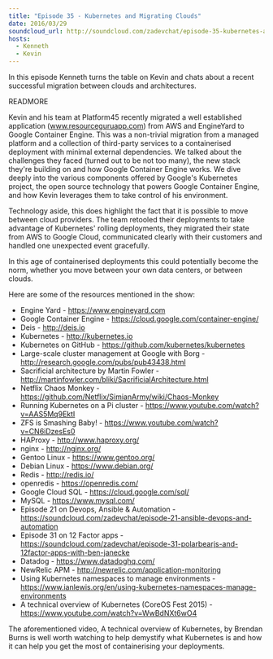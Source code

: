 ```yaml
---
title: "Episode 35 - Kubernetes and Migrating Clouds"
date: 2016/03/29
soundcloud_url: http://soundcloud.com/zadevchat/episode-35-kubernetes-and-migrating-clouds
hosts:
  - Kenneth
  - Kevin
---
```


In this episode Kenneth turns the table on Kevin and chats about a recent successful migration between clouds and architectures.

READMORE

Kevin and his team at Platform45 recently migrated a well established application (www.resourceguruapp.com) from AWS and EngineYard to Google Container Engine. This was a non-trivial migration from a managed platform and a collection of third-party services to a containerised deployment with minimal external dependencies. We talked about the challenges they faced (turned out to be not too many), the new stack they're building on and how Google Container Engine works. We dive deeply into the various components offered by Google's Kubernetes project, the open source technology that powers Google Container Engine, and how Kevin leverages them to take control of his environment.

Technology aside, this does highlight the fact that it is possible to move between cloud providers. The team retooled their deployments to take advantage of Kubernetes' rolling deployments, they migrated their state from AWS to Google Cloud, communicated clearly with their customers and handled one unexpected event gracefully. 

In this age of containerised deployments this could potentially become the norm, whether you move between your own data centers, or between clouds.

Here are some of the resources mentioned in the show:

* Engine Yard - https://www.engineyard.com
* Google Container Engine - https://cloud.google.com/container-engine/
* Deis - http://deis.io
* Kubernetes - http://kubernetes.io
* Kubernetes on GitHub - https://github.com/kubernetes/kubernetes
* Large-scale cluster management at Google with Borg - http://research.google.com/pubs/pub43438.html
* Sacrificial architecture by Martin Fowler - http://martinfowler.com/bliki/SacrificialArchitecture.html
* Netflix Chaos Monkey - https://github.com/Netflix/SimianArmy/wiki/Chaos-Monkey
* Running Kubernetes on a Pi cluster - https://www.youtube.com/watch?v=AAS5Mq9EktI
* ZFS is Smashing Baby! - https://www.youtube.com/watch?v=CN6iDzesEs0
* HAProxy - http://www.haproxy.org/
* nginx - http://nginx.org/
* Gentoo Linux - https://www.gentoo.org/
* Debian Linux - https://www.debian.org/
* Redis - http://redis.io/
* openredis - https://openredis.com/
* Google Cloud SQL - https://cloud.google.com/sql/
* MySQL - https://www.mysql.com/
* Episode 21 on Devops, Ansible & Automation - https://soundcloud.com/zadevchat/episode-21-ansible-devops-and-automation
* Episode 31 on 12 Factor apps - https://soundcloud.com/zadevchat/episode-31-polarbearjs-and-12factor-apps-with-ben-janecke
* Datadog - https://www.datadoghq.com/
* NewRelic APM - http://newrelic.com/application-monitoring
* Using Kubernetes namespaces to manage environments - https://www.ianlewis.org/en/using-kubernetes-namespaces-manage-environments
* A technical overview of Kubernetes (CoreOS Fest 2015) - https://www.youtube.com/watch?v=WwBdNXt6wO4

The aforementioned video, A technical overview of Kubernetes, by Brendan Burns is well worth watching to help demystify what Kubernetes is and how it can help you get the most of containerising your deployments.
